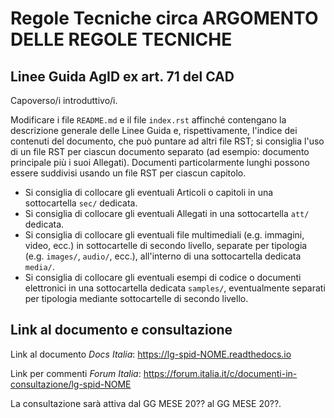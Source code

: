 # Regole Tecniche circa ARGOMENTO DELLE REGOLE TECNICHE
## Linee Guida AgID ex art. 71 del CAD

Capoverso/i introduttivo/i.

Modificare i file `README.md` e il file `index.rst` affinché contengano la descrizione generale delle Linee Guida e, rispettivamente, l'indice dei contenuti del documento, che può puntare ad altri file RST; si consiglia l'uso di un file RST per ciascun documento separato (ad esempio: documento principale più i suoi Allegati). Documenti particolarmente lunghi possono essere suddivisi usando un file RST per ciascun capitolo.

 * Si consiglia di collocare gli eventuali Articoli o capitoli in una sottocartella `sec/` dedicata.
 * Si consiglia di collocare gli eventuali Allegati in una sottocartella `att/` dedicata.
 * Si consiglia di collocare gli eventuali file multimediali (e.g. immagini, video, ecc.) in sottocartelle di secondo livello, separate per tipologia (e.g. `images/`, `audio/`, ecc.), all'interno di una sottocartella dedicata `media/`.
 * Si consiglia di collocare gli eventuali esempi di codice o documenti elettronici in una sottocartella dedicata `samples/`, eventualmente separati per tipologia mediante sottocartelle di secondo livello.

## Link al documento e consultazione

Link al documento *Docs Italia*: https://lg-spid-NOME.readthedocs.io

Link per commenti *Forum Italia*: https://forum.italia.it/c/documenti-in-consultazione/lg-spid-NOME

La consultazione sarà attiva dal GG MESE 20?? al GG MESE 20??.
